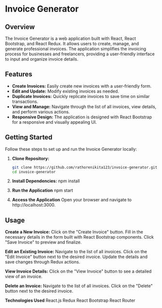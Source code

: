 # Invoice Generator

## Overview

The Invoice Generator is a web application built with React, React Bootstrap, and React Redux. It allows users to create, manage, and generate professional invoices. The application simplifies the invoicing process for businesses and freelancers, providing a user-friendly interface to input and organize invoice details.

## Features

- **Create Invoices:** Easily create new invoices with a user-friendly form.
- **Edit and Update:** Modify existing invoices as needed.
- **Duplicate Invoices:** Quickly replicate invoices to save time on similar transactions.
- **View and Manage:** Navigate through the list of all invoices, view details, and perform various actions.
- **Responsive Design:** The application is designed with React Bootstrap for a responsive and visually appealing UI.

## Getting Started

Follow these steps to set up and run the Invoice Generator locally:

1. **Clone Repository:**
   ```bash
   git clone https://github.com/rathorenikita123/invoice-generator.git
   cd invoice-generator

2.  **Install Dependencies:**
    npm install

3. **Run the Application**
    npm start

4. **Access the Application**
    Open your browser and navigate to http://localhost:3000.

## Usage
**Create a New Invoice:**
Click on the "Create Invoice" button.
Fill in the necessary details in the form built with React Bootstrap components.
Click "Save Invoice" to preview and finalize.

**Edit an Existing Invoice:**
Navigate to the list of all invoices.
Click on the "Edit Invoice" button next to the desired invoice.
Update the details and save changes through Redux actions.

**View Invoice Details:**
Click on the "View Invoice" button to see a detailed view of an invoice.

**Delete an Invoice:**
Navigate to the list of all invoices.
Click on the "Delete" button next to the desired invoice.

**Technologies Used**
React.js
Redux
React Bootstrap
React Router

